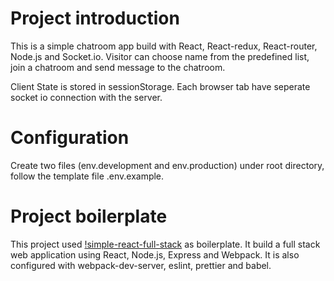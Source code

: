 # Project introduction

This is a simple chatroom app build with React, React-redux, React-router, Node.js and Socket.io. Visitor can choose name from the predefined list, join a chatroom and send message to the chatroom.

Client State is stored in sessionStorage. Each browser tab have seperate socket io connection with the server.

# Configuration

Create two files (env.development and env.production) under root directory, follow the template file .env.example.

# Project boilerplate

This project used [!simple-react-full-stack](https://github.com/crsandeep/simple-react-full-stack) as boilerplate. It build a full stack web application using React, Node.js, Express and Webpack. It is also configured with webpack-dev-server, eslint, prettier and babel.
